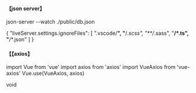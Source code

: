 #### 【json server】
json-server --watch ./public/db.json

{
"liveServer.settings.ignoreFiles": [
".vscode/**",
"**/*.scss",
"**/*.sass",
"**/*.ts",
"**/*.json"
]
}



#### 【【axios】
import Vue from 'vue'
import axios from 'axios'
import VueAxios from 'vue-axios'
Vue.use(VueAxios, axios)

void


